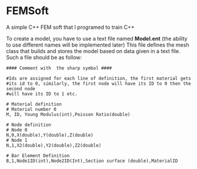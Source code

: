 # FEMSoft
A simple C++ FEM soft that I programed to train C++

To create a model, you have to use a text file named **Model.ent** (the ability to use different names will be implemented later) This file defines the mesh class that builds and stores the model based on data given in a text file. Such a file should be as follow:

```
#### Comment with  the sharp symbol ####

#Ids are assigned for each line of definition, the first material gets
#its id to 0, similarly, the first node will have its ID to 0 then the second node
#will have its ID to 1 etc.

# Material definition
# Material number 0
M, ID, Young Modulus(int),Poisson Ratio(double)

# Node definition
# Node 0
N,0,X(double),Y(double),Z(double)
# Node 1
N,1,X2(double),Y2(double),Z2(double)

# Bar Element Definition
B,1,Node1ID(int),Node2ID(Int),Section surface (double),MaterialID
```
